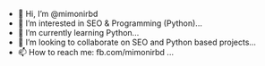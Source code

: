 - 👋 Hi, I’m @mimonirbd
- 👀 I’m interested in SEO & Programming (Python)...
- 🌱 I’m currently learning Python...
- 💞️ I’m looking to collaborate on SEO and Python based projects...
- 📫 How to reach me: fb.com/mimonirbd ...

<!---
mimonirbd/mimonirbd is a ✨ special ✨ repository because its `README.md` (this file) appears on your GitHub profile.
You can click the Preview link to take a look at your changes.
--->
